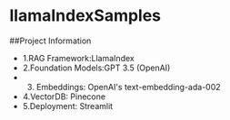 # llamaIndexSamples

##Project Information

* 1.RAG Framework:LlamaIndex
* 2.Foundation Models:GPT 3.5 (OpenAI)
* 3. Embeddings: OpenAI's text-embedding-ada-002
* 4.VectorDB: Pinecone
* 5.Deployment: Streamlit
